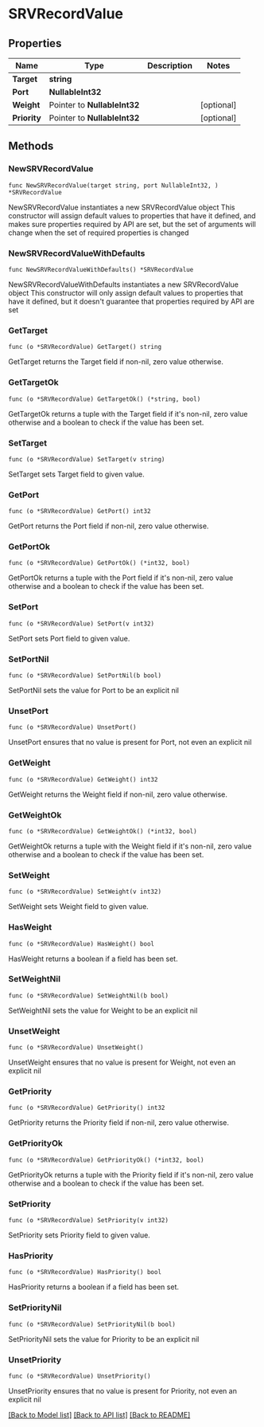 # SRVRecordValue

## Properties

Name | Type | Description | Notes
------------ | ------------- | ------------- | -------------
**Target** | **string** |  | 
**Port** | **NullableInt32** |  | 
**Weight** | Pointer to **NullableInt32** |  | [optional] 
**Priority** | Pointer to **NullableInt32** |  | [optional] 

## Methods

### NewSRVRecordValue

`func NewSRVRecordValue(target string, port NullableInt32, ) *SRVRecordValue`

NewSRVRecordValue instantiates a new SRVRecordValue object
This constructor will assign default values to properties that have it defined,
and makes sure properties required by API are set, but the set of arguments
will change when the set of required properties is changed

### NewSRVRecordValueWithDefaults

`func NewSRVRecordValueWithDefaults() *SRVRecordValue`

NewSRVRecordValueWithDefaults instantiates a new SRVRecordValue object
This constructor will only assign default values to properties that have it defined,
but it doesn't guarantee that properties required by API are set

### GetTarget

`func (o *SRVRecordValue) GetTarget() string`

GetTarget returns the Target field if non-nil, zero value otherwise.

### GetTargetOk

`func (o *SRVRecordValue) GetTargetOk() (*string, bool)`

GetTargetOk returns a tuple with the Target field if it's non-nil, zero value otherwise
and a boolean to check if the value has been set.

### SetTarget

`func (o *SRVRecordValue) SetTarget(v string)`

SetTarget sets Target field to given value.


### GetPort

`func (o *SRVRecordValue) GetPort() int32`

GetPort returns the Port field if non-nil, zero value otherwise.

### GetPortOk

`func (o *SRVRecordValue) GetPortOk() (*int32, bool)`

GetPortOk returns a tuple with the Port field if it's non-nil, zero value otherwise
and a boolean to check if the value has been set.

### SetPort

`func (o *SRVRecordValue) SetPort(v int32)`

SetPort sets Port field to given value.


### SetPortNil

`func (o *SRVRecordValue) SetPortNil(b bool)`

 SetPortNil sets the value for Port to be an explicit nil

### UnsetPort
`func (o *SRVRecordValue) UnsetPort()`

UnsetPort ensures that no value is present for Port, not even an explicit nil
### GetWeight

`func (o *SRVRecordValue) GetWeight() int32`

GetWeight returns the Weight field if non-nil, zero value otherwise.

### GetWeightOk

`func (o *SRVRecordValue) GetWeightOk() (*int32, bool)`

GetWeightOk returns a tuple with the Weight field if it's non-nil, zero value otherwise
and a boolean to check if the value has been set.

### SetWeight

`func (o *SRVRecordValue) SetWeight(v int32)`

SetWeight sets Weight field to given value.

### HasWeight

`func (o *SRVRecordValue) HasWeight() bool`

HasWeight returns a boolean if a field has been set.

### SetWeightNil

`func (o *SRVRecordValue) SetWeightNil(b bool)`

 SetWeightNil sets the value for Weight to be an explicit nil

### UnsetWeight
`func (o *SRVRecordValue) UnsetWeight()`

UnsetWeight ensures that no value is present for Weight, not even an explicit nil
### GetPriority

`func (o *SRVRecordValue) GetPriority() int32`

GetPriority returns the Priority field if non-nil, zero value otherwise.

### GetPriorityOk

`func (o *SRVRecordValue) GetPriorityOk() (*int32, bool)`

GetPriorityOk returns a tuple with the Priority field if it's non-nil, zero value otherwise
and a boolean to check if the value has been set.

### SetPriority

`func (o *SRVRecordValue) SetPriority(v int32)`

SetPriority sets Priority field to given value.

### HasPriority

`func (o *SRVRecordValue) HasPriority() bool`

HasPriority returns a boolean if a field has been set.

### SetPriorityNil

`func (o *SRVRecordValue) SetPriorityNil(b bool)`

 SetPriorityNil sets the value for Priority to be an explicit nil

### UnsetPriority
`func (o *SRVRecordValue) UnsetPriority()`

UnsetPriority ensures that no value is present for Priority, not even an explicit nil

[[Back to Model list]](HOW-TO.md#documentation-for-models) [[Back to API list]](HOW-TO.md#documentation-for-api-endpoints) [[Back to README]](HOW-TO.md)


